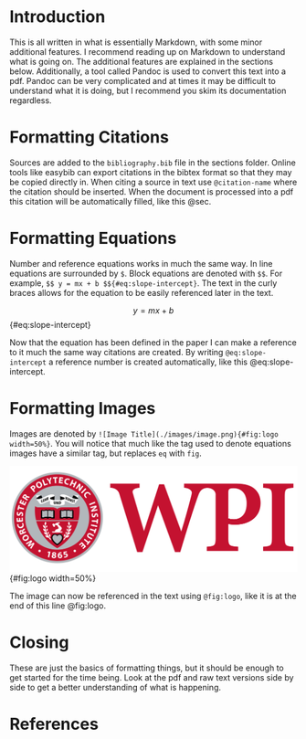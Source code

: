 # Introduction
This is all written in what is essentially Markdown, with some minor additional features. I recommend reading up on Markdown to understand what is going on. The additional features are explained in the sections below. Additionally, a tool called Pandoc is used to convert this text into a pdf. Pandoc can be very complicated and at times it may be difficult to understand what it is doing, but I recommend you skim its documentation regardless.

# Formatting Citations
Sources are added to the `bibliography.bib` file in the sections folder. Online tools like easybib can export citations in the bibtex format so that they may be copied directly in. When citing a source in text use `@citation-name` where the citation should be inserted. When the document is processed into a pdf this citation will be automatically filled, like this @sec.

# Formatting Equations
Number and reference equations works in much the same way. In line equations are surrounded by `$`. Block equations are denoted with `$$`. For example, `$$ y = mx + b $${#eq:slope-intercept}`. The text in the curly braces allows for the equation to be easily referenced later in the text.

$$ y = mx + b $${#eq:slope-intercept}

Now that the equation has been defined in the paper I can make a reference to it much the same way citations are created. By writing `@eq:slope-intercept` a reference number is created automatically, like this @eq:slope-intercept.

# Formatting Images
Images are denoted by `![Image Title](./images/image.png){#fig:logo width=50%}`. You will notice that much like the tag used to denote equations images have a similar tag, but replaces `eq` with `fig`. 

![Image Title](./images/logo.png){#fig:logo width=50%}

The image can now be referenced in the text using `@fig:logo`, like it is at the end of this line @fig:logo.

# Closing
These are just the basics of formatting things, but it should be enough to get started for the time being.  Look at the pdf and raw text versions side by side to get a better understanding of what is happening.

# References
